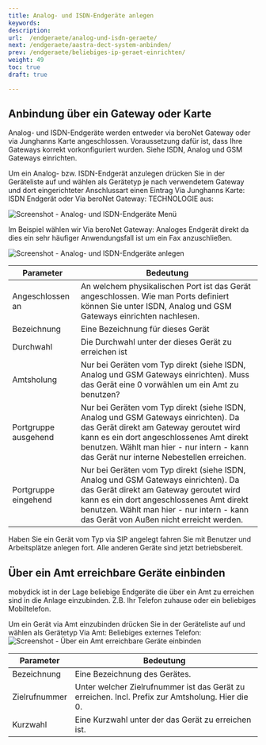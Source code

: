 ```yaml
---
title: Analog- und ISDN-Endgeräte anlegen
keywords:
description:
url:  /endgeraete/analog-und-isdn-geraete/
next: /endgeraete/aastra-dect-system-anbinden/
prev: /endgeraete/beliebiges-ip-geraet-einrichten/
weight: 49
toc: true
draft: true

---
```


## Anbindung über ein Gateway oder Karte

Analog- und ISDN-Endgeräte werden entweder via beroNet Gateway oder via Junghanns Karte angeschlossen. Voraussetzung dafür ist, dass Ihre Gateways korrekt vorkonfiguriert wurden. Siehe ISDN, Analog und GSM Gateways einrichten.

Um ein Analog- bzw. ISDN-Endgerät anzulegen drücken Sie in der Geräteliste auf  und wählen als Gerätetyp je nach verwendetem Gateway und dort eingerichteter Anschlussart einen Eintrag Via Junghanns Karte: ISDN Endgerät oder Via beroNet Gateway: TECHNOLOGIE aus:

![Screenshot - Analog- und ISDN-Endgeräte Menü](../../images/device_add_analog_isdn.png?width=30% "Analog- und ISDN-Endgeräte Menü")

Im Beispiel wählen wir Via beroNet Gateway: Analoges Endgerät direkt da dies ein sehr häufiger Anwendungsfall ist um ein Fax anzuschließen.

![Screenshot - Analog- und ISDN-Endgeräte anlegen](../../images/device_beronet.png?width=100% "Analog- und ISDN-Endgeräte anlegen")

|Parameter|Bedeutung|
|---------|---------|
|Angeschlossen an|	An welchem physikalischen Port ist das Gerät angeschlossen. Wie man Ports definiert können Sie unter ISDN, Analog und GSM Gateways einrichten nachlesen.|
|Bezeichnung|	Eine Bezeichnung für dieses Gerät|
|Durchwahl|	Die Durchwahl unter der dieses Gerät zu erreichen ist|
|Amtsholung|	Nur bei Geräten vom Typ direkt (siehe ISDN, Analog und GSM Gateways einrichten). Muss das Gerät eine 0 vorwählen um ein Amt zu benutzen?|
|Portgruppe ausgehend|	Nur bei Geräten vom Typ direkt (siehe ISDN, Analog und GSM Gateways einrichten). Da das Gerät direkt am Gateway geroutet wird kann es ein dort angeschlossenes Amt direkt benutzen. Wählt man hier - nur intern - kann das Gerät nur interne Nebestellen erreichen.|
|Portgruppe eingehend|	Nur bei Geräten vom Typ direkt (siehe ISDN, Analog und GSM Gateways einrichten). Da das Gerät direkt am Gateway geroutet wird kann es ein dort angeschlossenes Amt direkt benutzen. Wählt man hier - nur intern - kann das Gerät von Außen nicht erreicht werden.|

Haben Sie ein Gerät vom Typ via SIP angelegt fahren Sie mit Benutzer und Arbeitsplätze anlegen fort. Alle anderen Geräte sind jetzt betriebsbereit.



## Über ein Amt erreichbare Geräte einbinden

mobydick ist in der Lage beliebige Endgeräte die über ein Amt zu erreichen sind in die Anlage einzubinden. Z.B. Ihr Telefon zuhause oder ein beliebiges Mobiltelefon.

Um ein Gerät via Amt einzubinden drücken Sie in der Geräteliste auf  und wählen als Gerätetyp Via Amt: Beliebiges externes Telefon:
![Screenshot - Über ein Amt erreichbare Geräte einbinden](../../images/device_extern.png?width=100% "Über ein Amt erreichbare Geräte einbinden")

|Parameter|Bedeutung|
|---------|---------|
|Bezeichnung	|Eine Bezeichnung des Gerätes.|
|Zielrufnummer|	Unter welcher Zielrufnummer ist das Gerät zu erreichen. Incl. Prefix zur Amtsholung. Hier die 0.|
|Kurzwahl	|Eine Kurzwahl unter der das Gerät zu erreichen ist.|
